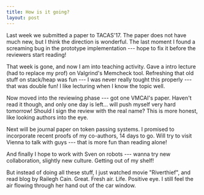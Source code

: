 ```yaml
---
title: How is it going?
layout: post
---
```


Last week we submitted a paper to TACAS'17.
The paper does not have much new, but I think the direction is wonderful.
The last moment I found a screaming bug in the prototype implementation --- hope to fix it before the reviewers start reading!

That week is gone, and now I am into teaching activity.
Gave a intro lecture (had to replace my prof) on Valgrind's Memcheck tool.
Refreshing that old stuff on stack/heap was fun --- I was never really tought this properly --- that was double fun!
I like lecturing when I know the topic well.

Now moved into the reviewing phase --- got one VMCAI's paper.
Haven't read it though, and only one day is left... will push myself very hard tomorrow!
Should I sign the review with the real name?
This is more honest, like looking authors into the eye.

Next will be journal paper on token passing systems.
I promised to incorporate recent proofs of my co-authors, 14 days to go.
Will try to visit Vienna to talk with guys --- that is more fun than reading alone!

And finally I hope to work with Sven on robots --- wanna try new collaboration, slightly new culture. Getting out of my shelf!

But instead of doing all these stuff, I just watched movie "Riverthief",
and read blog by Railegh Cain.
Great. Fresh air. Life. Positive eye.
I still feel the air flowing through her hand out of the car window.
